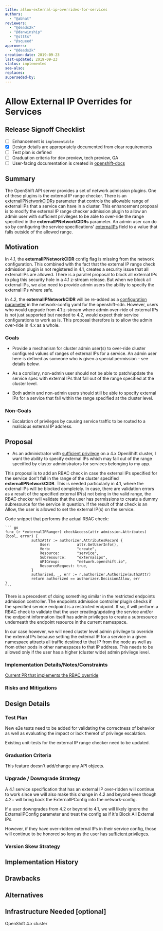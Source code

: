 ```yaml
---
title: allow-external-ip-overrides-for-services
authors:
  - "@abhat"
reviewers:
  - "@deads2k"
  - "@danwinship"
  - "@sttts"
  - "@squeed"
approvers:
  - "@deads2k"
creation-date: 2019-09-23
last-updated: 2019-09-23
status: implemented
see-also:
replaces:
superseded-by:
---
```


# Allow External IP Overrides for Services

## Release Signoff Checklist

- [ ] Enhancement is `implementable`
- [x] Design details are appropriately documented from clear requirements
- [ ] Test plan is defined
- [ ] Graduation criteria for dev preview, tech preview, GA
- [ ] User-facing documentation is created in [openshift-docs](https://github.com/openshift/openshift-docs/)

## Summary

The OpenShift API server provides a set of network admission plugins. One of these plugins is the external IP range checker.
There is an [externalIPNetworkCIDRs](https://docs.openshift.com/container-platform/3.11/install_config/master_node_configuration.html#master-node-config-network-config "externalipnetworkcidr") parameter 
that controls the allowable range of external IPs that a service can have in a cluster. 
This enhancement proposal is to modify the external IP range checker admission plugin to allow an admin user with 
sufficient privileges to be able to over-ride the range specified in the **externalIPNetworkCIDRs** parameter. 
An admin user can do so by configuring the service specifications' [externalIPs](https://kubernetes.io/docs/concepts/services-networking/service/#external-ips "externalips") field to a value that falls outside of the allowed range.

## Motivation

In 4.1, the **externalIPNetworkCIDR** config flag is missing from the network configuration. 
This combined with the fact that the external IP range check admission plugin is not registered in 4.1, creates a security 
issue that all external IPs are allowed. There is a parallel proposal to block all external IPs to plug this security hole 
in a 4.1 z-stream release. But when we block all external IPs, we also need to provide admin users the ability to specify 
the external IPs where safe.

In 4.2, the **externalIPNetworkCIDR** will be re-added as a [configuration parameter](https://github.com/openshift/api/blob/master/config/v1/types_network.go#L54) in the network-config yaml for the openshift-sdn. 
However, users who would upgrade from 4.1 z-stream where admin over-ride of external IPs is not just supported but needed 
to 4.2, would expect their service configurations to work as is. This proposal therefore is to allow the admin over-ride 
in 4.x as a whole.

### Goals

- Provide a mechanism for cluster admin user(s) to over-ride cluster configured values of ranges of external IPs for a service. 
<a name="admin-user">An admin user here is defined as someone who is given a special permission - see details below</a>.

- As a corollary, non-admin user should not be able to patch/update the service spec with external IPs that fall out of the 
range specified at the cluster level.

- Both admin and non-admin users should still be able to specify external IPs for a service that fall within the range 
specified at the cluster level.

### Non-Goals

- Escalation of privileges by causing service traffic to be routed to a malicious external IP address.

## Proposal

- As an administrator with [sufficient privilege](#admin-user) on a 4.x OpenShift cluster, I want the ability to 
specify external IPs which may fall out of the range specified by cluster administrators for services belonging to my app.

This proposal is to add an RBAC check in case the external IPs specified for the service don't fall in the range of the 
cluster specified **externalIPNetworkCIDR**. This is needed particularly in 4.1, where the external IPs will be blocked 
completely. In case, there are validation errors as a result of the specified external IP(s) not being in the valid range, 
the RBAC checker will validate that the user has permissions to create a dummy subresource for the service in question. 
If the result of that check is an Allow, the user is allowed to set the external IP(s) on the service.

Code snippet that performs the actual RBAC check:

	``` go
    func (r *externalIPRanger) checkAccess(attr admission.Attributes) (bool, error) {
            	authzAttr := authorizer.AttributesRecord {
            		User:            attr.GetUserInfo(),
            		Verb:            "create",
            		Resource:        "service",
            		Subresource:     "externalips",
            		APIGroup:        "network.openshift.io",
            		ResourceRequest: true,
            	}
            	authorized, _, err := r.authorizer.Authorize(authzAttr)
            	return authorized == authorizer.DecisionAllow, err
    }
	```

There is a precedent of doing something similar in the restricted endpoints admission controller. The endpoints admission 
controller plugin checks if the specified service endpoint is a restricted endpoint. If so, it will perform a RBAC check 
to validate that the user creating/updating the service and/or the endpoint information itself has admin privileges to 
create a subresource underneath the endpoint resource in the current namespace. 

In our case however, we will need cluster level admin privilege to override the external IPs because setting the external IP 
for a service in a given namespace attracts all traffic destined to that IP from the node as well as from other pods in other 
namespaces to that IP address. This needs to be allowed only if the user has a higher (cluster wide) admin privilege level.

### Implementation Details/Notes/Constraints

[Current PR that implements the RBAC override](https://github.com/openshift/origin/pull/23783 "PR 23783")

### Risks and Mitigations

## Design Details

### Test Plan

New e2e tests need to be added for validating the correctness of behavior 
as well as evaluating the impact or lack thereof of privilege escalation. 

Existing unit-tests for the external IP range checker need to be updated.

### Graduation Criteria

This feature doesn't add/change any API objects.

### Upgrade / Downgrade Strategy

A 4.1 service specification that has an external IP over-ridden will continue to work since we will also make this 
change in 4.2 and beyond even though 4.2+ will bring back the ExternalIPConfig into the network-config.

If a user downgrades from 4.2 or beyond to 4.1, we will likely ignore the ExternalIPConfig parameter and treat the config 
as if it's Block All External IPs.

However, if they have over-ridden external IPs in their service config, those will continue to be honored so long as the 
user has [sufficient privileges](#admin-user).

### Version Skew Strategy

## Implementation History

## Drawbacks


## Alternatives

## Infrastructure Needed [optional]

OpenShift 4.x cluster
